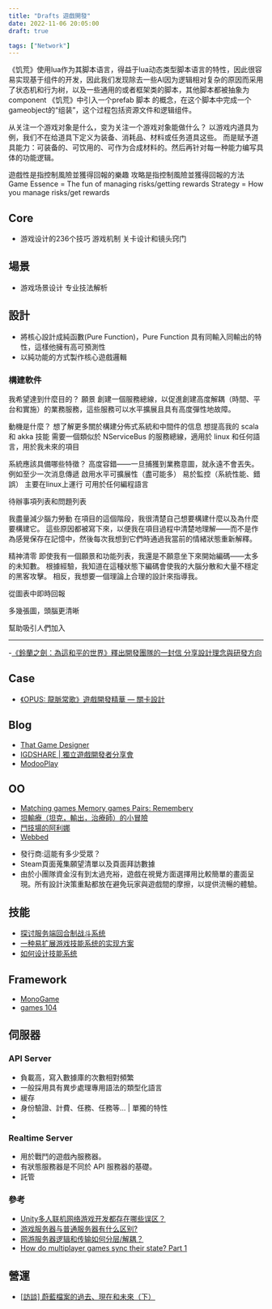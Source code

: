 ```yaml
---
title: "Drafts 遊戲開發"
date: 2022-11-06 20:05:00
draft: true

tags: ["Network"]
---
```



《饥荒》使用lua作为其脚本语言，得益于lua动态类型脚本语言的特性，因此很容易实现基于组件的开发，因此我们发现除去一些AI因为逻辑相对复杂的原因而采用了状态机和行为树，以及一些通用的或者框架类的脚本，其他脚本都被抽象为component
《饥荒》中引入一个prefab 脚本 的概念，在这个脚本中完成一个 gameobject的“组装”，这个过程包括资源文件和逻辑组件。

从关注一个游戏对象是什么，变为关注一个游戏对象能做什么？
以游戏内道具为例，我们不在给道具下定义为装备、消耗品、材料或任务道具这些。
而是赋予道具能力：可装备的、可饮用的、可作为合成材料的。然后再针对每一种能力编写具体的功能逻辑。



遊戲性是指控制風險並獲得回報的樂趣
攻略是指控制風險並獲得回報的方法
Game Essence = The fun of managing risks/getting rewards 
Strategy = How you manage risks/get rewards

## Core
- 游戏设计的236个技巧 游戏机制 关卡设计和镜头窍门

## 場景
- 游戏场景设计 专业技法解析

## 設計
- 將核心設計成純函數(Pure Function)，Pure Function 具有同輸入同輸出的特性，這樣他擁有高可預測性
- 以純功能的方式製作核心遊戲邏輯

### 構建軟件
我希望達到什麼目的？ 願景
創建一個服務總線，以促進創建高度解耦（時間、平台和實施）的業務服務，這些服務可以水平擴展且具有高度彈性地故障。

動機是什麼？
想了解更多關於構建分佈式系統和中間件的信息
想提高我的 scala 和 akka 技能
需要一個類似於 NServiceBus 的服務總線，適用於 linux 和任何語言，用於我未來的項目

系統應該具備哪些特徵？
高度容錯——一旦捕獲到業務意圖，就永遠不會丟失。例如至少一次消息傳遞
啟用水平可擴展性（盡可能多）
易於監控（系統性能、錯誤）
主要在linux上運行
可用於任何編程語言

待辦事項列表和問題列表

我盡量減少腦力勞動
在項目的這個階段，我很清楚自己想要構建什麼以及為什麼要構建它。
這些原因都被寫下來，以便我在項目過程中清楚地理解——而不是作為感覺保存在記憶中，然後每次我想到它們時通過我當前的情緒狀態重新解釋。

精神清零
即使我有一個願景和功能列表，我還是不願意坐下來開始編碼——太多的未知數。
根據經驗，我知道在這種狀態下編碼會使我的大腦分散和大量不穩定的黑客攻擊。
相反，我想要一個理論上合理的設計來指導我。

從圖表中即時回報

多幾張圖，頭腦更清晰

幫助吸引人們加入


------------------
-[《鈴蘭之劍：為這和平的世界》釋出開發團隊的一封信 分享設計理念與研發方向](https://gnn.gamer.com.tw/detail.php?sn=241688)

## Case
- [《OPUS: 龍脈常歌》遊戲開發精華 — 關卡設計](https://medium.com/@sigono/opus-%E9%BE%8D%E8%84%88%E5%B8%B8%E6%AD%8C-%E9%81%8A%E6%88%B2%E9%96%8B%E7%99%BC-%E9%97%9C%E5%8D%A1%E8%A8%AD%E8%A8%88-8ab0291d209e)

## Blog
- [That Game Designer](https://medium.com/that-game-designer)
- [IGDSHARE | 獨立遊戲開發者分享會](https://igdshare.org/)
- [ModooPlay](https://mp.weixin.qq.com/mp/appmsgalbum?__biz=MzU5OTk1NjQ1MQ==&action=getalbum&album_id=1783236887017504778&scene=173&from_msgid=2247484889&from_itemidx=1&count=3&nolastread=1#wechat_redirect)


## OO
* [Matching games Memory games Pairs: Remembery](https://play.google.com/store/apps/details?id=ua.krou.remembery)
* [坦輸療（坦克，輸出，治療師）的小冒險](https://play.google.com/store/apps/details?id=com.PrismaThunder.TDH)
* [鬥技場的阿利娜](https://store.steampowered.com/app/1668690/_/?l=tchinese)
* [Webbed](https://store.steampowered.com/app/1390350/Webbed/)

- 發行商:這能有多少受眾？ 
- Steam頁面蒐集願望清單以及頁面拜訪數據
- 由於小團隊資金沒有到太過充裕，遊戲在視覺方面選擇用比較簡單的畫面呈現。所有設計決策重點都放在避免玩家與遊戲間的摩擦，以提供流暢的體驗。

## 技能
- [探讨服务端回合制战斗系统](https://wudaijun.com/2017/09/ngs-battle/#valine-comments)
- [一种易扩展游戏技能系统的实现方案](https://www.shymean.com/article/%E4%B8%80%E7%A7%8D%E6%98%93%E6%89%A9%E5%B1%95%E6%B8%B8%E6%88%8F%E6%8A%80%E8%83%BD%E7%B3%BB%E7%BB%9F%E7%9A%84%E5%AE%9E%E7%8E%B0%E6%96%B9%E6%A1%88)
- [如何设计技能系统](http://www.liuocean.com/2023/01/07/ru-he-she-ji-ji-neng-xi-tong/)

## Framework
- [MonoGame](https://www.monogame.net/)
- [games 104](https://games104.boomingtech.com/tc/course-list/)

## 伺服器
### API Server

- 負載高，寫入數據庫的次數相對頻繁
- 一般採用具有異步處理專用語法的類型化語言
- 緩存
- 身份驗證、計費、任務、任務等... | 單獨的特性
- 

### Realtime Server
- 用於戰鬥的遊戲內服務器。
- 有狀態服務器是不同於 API 服務器的基礎。
- 託管

### 參考
- [Unity多人联机网络游戏开发都存在哪些误区？](https://www.zhihu.com/question/512125478)
- [游戏服务器与普通服务器有什么区别?](https://www.zhihu.com/question/23508968)
- [网游服务器逻辑和传输如何分层/解耦？](https://www.zhihu.com/question/512121738/answer/2347895513)
- [How do multiplayer games sync their state? Part 1](https://medium.com/@qingweilim/how-do-multiplayer-games-sync-their-state-part-1-ab72d6a54043)

## 營運
- [[訪談] 蔚藍檔案的過去、現在和未來（下）](https://www.ptt.cc/bbs/C_Chat/M.1677847355.A.879.html)